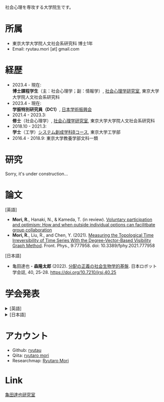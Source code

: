 社会心理を専攻する大学院生です。

# 所属
- 東京大学大学院人文社会系研究科 博士1年
- Email: ryutau.mori [at] gmail.com

# 経歴
- 2023.4 - 現在:<br>
**博士課程学生**（主：社会心理学；副：情報学）, [社会心理学研究室](http://www.utokyo-socpsy.com/index.html), 東京大学大学院人文社会系研究科
- 2023.4 - 現在:<br>
**学振特別研究員（DC1）**, [日本学術振興会](https://www.jsps.go.jp/)
- 2021.4 - 2023.3:<br>
**修士**（社会心理学）, [社会心理学研究室](http://www.utokyo-socpsy.com/index.html), 東京大学大学院人文社会系研究科
- 2018.10 - 2021.3:<br>
**学士**（工学）[システム創成学科Bコース](https://www.si.t.u-tokyo.ac.jp/course/sdm/), 東京大学工学部
- 2016.4 - 2018.9: 東京大学教養学部文科一類

# 研究
Sorry, it's under construction...

# 論文
[英語]
- **Mori, R.**, Hanaki, N., & Kameda, T. (in review). [Voluntary participation and optimism: How and when outside individual options can facilitbate group collaboration](https://doi.org/10.21203/rs.3.rs-3300738/v3)
- **Mori, R.**, Liu, R., and Chen, Y. (2021). [Measuring the Topological Time Irreversibility of Time Series With the Degree-Vector-Based Visibility Graph Method](https://www.frontiersin.org/articles/10.3389/fphy.2021.777958/full). Front. Phys., 9:777958. doi: 10.3389/fphy.2021.777958

[日本語]
- 亀田達也・**森隆太郎** (2022). [分配の正義の社会生物学的基盤](https://www.jstage.jst.go.jp/article/jrsj/40/1/40_40_25/_article/-char/ja/). 日本ロボット学会誌, 40, 25-28. https://doi.org/10.7210/jrsj.40.25

# 学会発表
<details>
<summary>[英語]</summary>
</details>

<details>
<summary>[日本語]</summary>
<ul>
<li>**森隆太郎**・髙橋茉優・花木伸行・亀田達也「リアルタイムな協働における能動的な協力行動と返報」, [日本グループ・ダイナミックス学会第69回大会](https://www.kochi-tech.ac.jp/jgda69th/index.html), Short Speech, 高知, 2023年9月. **優秀学会発表賞（ショートスピーチ部門）**</li>
<li>**森隆太郎**・髙橋茉優・花木伸行・亀田達也「リアルタイムの囚人のジレンマにおける能動的な協力行動と返報」, [日本社会心理学会第64回大会](https://www.socialpsychology.jp/conf2023/), ポスター発表, 東京, 2023年9月.</li>
<li>**森隆太郎**・花木伸行・亀田達也「離れうることは集まることを助けるか?ー閾値型公共財ゲーム実験を通じた検討ー」[人間行動進化学会第15回大会](https://sites.google.com/hbesj.org/conf2022sapporo/), 口頭発表, 北海道, 2022年12月.</li>
<li>**森隆太郎**・花木伸行・亀田達也「集合行為を支える自主的な参加のメカニズムの検討」, [日本社会心理学会第63回大会](https://www.socialpsychology.jp/conf2022/), ポスター発表, 東京, 2022年9月.</li>
<li>**森隆太郎**・花木伸行・亀田達也「自主的に始まることは集合行為をどう変えるか」, [第24回実験社会科学カンファレンス](https://sites.google.com/view/ess24/), オンライン開催, 2022年1月. **若手発表賞**</li>
<li>**森隆太郎**・亀田達也「新たなシグナルが人間社会に普及する過程の実証的検討-飲食店の新型コロナ対策ステッカー制度を例にとって-」, [日本人間行動進化学会第14回大会](https://sites.google.com/hbesj.org/hbes-j2021online/home), オンライン開催, 2021年12月.</li>
<li>**森隆太郎**・亀田達也「チープなシグナルは人間社会でどう普及するか？-飲食店の新型コロナ対策ステッカー制度を例にとって-」, [日本社会心理学会第62回大会](https://www.socialpsychology.jp/conf2021/), オンライン開催, 2021年8月.</li>
</details>

# アカウント
- Github: [ryutau](https://github.com/ryutau)
- Qiita: [ryutaro mori](https://qiita.com/ryutau)
- Researchmap: [Ryutaro Mori](https://researchmap.jp/ryutaromori)

# Link
[亀田達也研究室](http://www.tatsuyakameda.com/)
